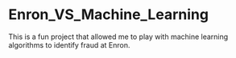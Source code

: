 # Enron_VS_Machine_Learning
This is a fun project that allowed me to play with machine learning algorithms to identify fraud at Enron.
